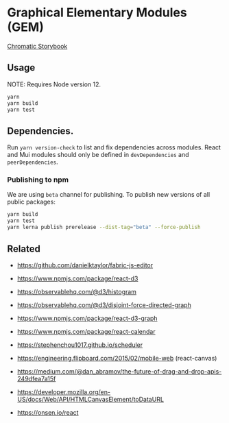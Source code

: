 # Graphical Elementary Modules (GEM)

[Chromatic Storybook](https://www.chromatic.com/library?appId=6000bc9133d715002117d459)

## Usage

NOTE: Requires Node version 12.

```bash
yarn
yarn build
yarn test
```

## Dependencies.

Run `yarn version-check` to list and fix dependencies across modules.
React and Mui modules should only be defined in `devDependencies` and `peerDependencies`.


### Publishing to npm

We are using `beta` channel for publishing.
To publish new versions of all public packages:

```bash
yarn build
yarn test
yarn lerna publish prerelease --dist-tag="beta" --force-publish
```

## Related

- https://github.com/danielktaylor/fabric-js-editor

- https://www.npmjs.com/package/react-d3
- https://observablehq.com/@d3/histogram
- https://observablehq.com/@d3/disjoint-force-directed-graph
- https://www.npmjs.com/package/react-d3-graph
- https://www.npmjs.com/package/react-calendar
- https://stephenchou1017.github.io/scheduler
- https://engineering.flipboard.com/2015/02/mobile-web (react-canvas)
- https://medium.com/@dan_abramov/the-future-of-drag-and-drop-apis-249dfea7a15f
- https://developer.mozilla.org/en-US/docs/Web/API/HTMLCanvasElement/toDataURL
- https://onsen.io/react
